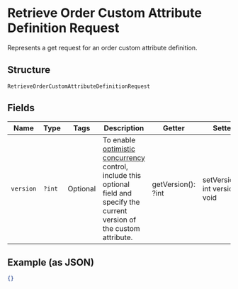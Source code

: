 
# Retrieve Order Custom Attribute Definition Request

Represents a get request for an order custom attribute definition.

## Structure

`RetrieveOrderCustomAttributeDefinitionRequest`

## Fields

| Name | Type | Tags | Description | Getter | Setter |
|  --- | --- | --- | --- | --- | --- |
| `version` | `?int` | Optional | To enable [optimistic concurrency](https://developer.squareup.com/docs/build-basics/common-api-patterns/optimistic-concurrency)<br>control, include this optional field and specify the current version of the custom attribute. | getVersion(): ?int | setVersion(?int version): void |

## Example (as JSON)

```json
{}
```

